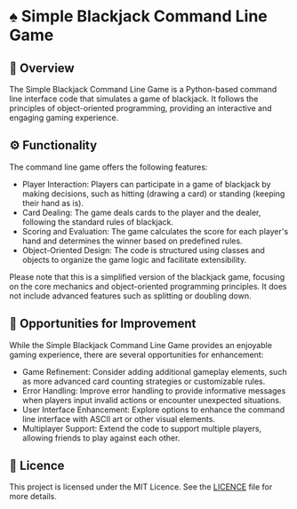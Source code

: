 # :spades: Simple Blackjack Command Line Game

## :page_facing_up: Overview

The Simple Blackjack Command Line Game is a Python-based command line interface code that simulates a game of blackjack. It follows the principles of object-oriented programming, providing an interactive and engaging gaming experience.

## :gear: Functionality

The command line game offers the following features:

- Player Interaction: Players can participate in a game of blackjack by making decisions, such as hitting (drawing a card) or standing (keeping their hand as is).
- Card Dealing: The game deals cards to the player and the dealer, following the standard rules of blackjack.
- Scoring and Evaluation: The game calculates the score for each player's hand and determines the winner based on predefined rules.
- Object-Oriented Design: The code is structured using classes and objects to organize the game logic and facilitate extensibility.

Please note that this is a simplified version of the blackjack game, focusing on the core mechanics and object-oriented programming principles. It does not include advanced features such as splitting or doubling down.

## :rocket: Opportunities for Improvement

While the Simple Blackjack Command Line Game provides an enjoyable gaming experience, there are several opportunities for enhancement:

- Game Refinement: Consider adding additional gameplay elements, such as more advanced card counting strategies or customizable rules.
- Error Handling: Improve error handling to provide informative messages when players input invalid actions or encounter unexpected situations.
- User Interface Enhancement: Explore options to enhance the command line interface with ASCII art or other visual elements.
- Multiplayer Support: Extend the code to support multiple players, allowing friends to play against each other.

## :page_with_curl: Licence

This project is licensed under the MIT Licence. See the [LICENCE](LICENCE) file for more details.
